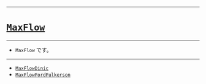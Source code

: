 _____

# [`MaxFlow`](https://github.com/titan-23/Library_py/blob/main/Graph/MaxFlow)

_____

- `MaxFlow` です。

_____

- [`MaxFlowDinic`](./MaxFlowDinic.md)
- [`MaxFlowFordFulkerson`](./MaxFlowFordFulkerson.md)

